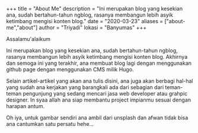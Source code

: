 +++
title = "About Me"
description = "Ini merupakan blog yang kesekian ana, sudah bertahun-tahun ngblog, rasanya membangun lebih asyik ketimbang mengisi konten blog."
date = "2020-03-23"
aliases = ["about-me","about"]
author = "Triyadi"
lokasi = "Banyumas"
+++


Assalamu'alaikum

Ini merupakan blog yang kesekian ana, sudah bertahun-tahun ngblog, rasanya membangun lebih asyik ketimbang mengisi konten blog. Akhirnya dan semoga ini yang terakhir, ana membuat blog lagi dengan menggunakan github page dengan menggunakan CMS milik Hugo.

Selain artikel-artikel yang akan ana tulis disini, ana juga akan berbagi hal-hal yang sudah ana kerjakan yang barangkali ada dari sebagian dari teman-teman pengunjung yang sedang mencari jasa web developer atau grahpic designer. In syaa allah ana siap membantu project impianmu sesuai dengan harapan antum.

Oh iya, untuk gambar sendiri ana ambil dari unsplash dan afwan tidak bisa ana cantumkan satu persatu hehe...


